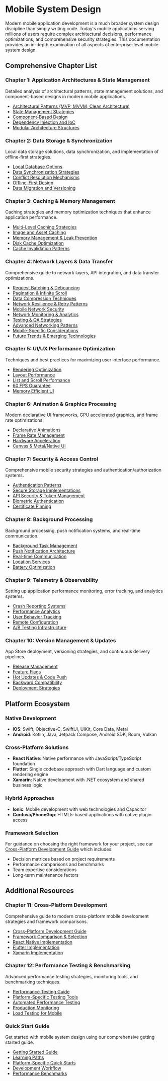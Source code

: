 # Mobile System Design

Modern mobile application development is a much broader system design discipline than simply writing code. Today's mobile applications serving millions of users require complex architectural decisions, performance optimizations, and comprehensive security strategies. This documentation provides an in-depth examination of all aspects of enterprise-level mobile system design.

## Comprehensive Chapter List

### Chapter 1: Application Architectures & State Management
Detailed analysis of architectural patterns, state management solutions, and component-based designs in modern mobile applications.
- [Architectural Patterns (MVP, MVVM, Clean Architecture)](/en/mobile/architecture/patterns)
- [State Management Strategies](/en/mobile/architecture/state-management)
- [Component-Based Design](/en/mobile/architecture/component-based)
- [Dependency Injection and IoC](/en/mobile/architecture/dependency-injection)
- [Modular Architecture Structures](/en/mobile/architecture/modular-architecture)

### Chapter 2: Data Storage & Synchronization
Local data storage solutions, data synchronization, and implementation of offline-first strategies.
- [Local Database Options](/en/mobile/storage/local-databases)
- [Data Synchronization Strategies](/en/mobile/storage/sync-strategies)
- [Conflict Resolution Mechanisms](/en/mobile/storage/conflict-resolution)
- [Offline-First Design](/en/mobile/storage/offline-first)
- [Data Migration and Versioning](/en/mobile/storage/data-migration)

### Chapter 3: Caching & Memory Management
Caching strategies and memory optimization techniques that enhance application performance.
- [Multi-Level Caching Strategies](/en/mobile/caching/multi-level)
- [Image and Asset Caching](/en/mobile/caching/asset-caching)
- [Memory Management & Leak Prevention](/en/mobile/caching/memory-management)
- [Disk Cache Optimization](/en/mobile/caching/disk-cache)
- [Cache Invalidation Patterns](/en/mobile/caching/invalidation)

### Chapter 4: Network Layers & Data Transfer
Comprehensive guide to network layers, API integration, and data transfer optimizations.
- [Request Batching & Debouncing](/en/mobile/networking/batching-debouncing)
- [Pagination & Infinite Scroll](/en/mobile/networking/pagination)
- [Data Compression Techniques](/en/mobile/networking/compression)
- [Network Resilience & Retry Patterns](/en/mobile/networking/resilience)
- [Mobile Network Security](/en/mobile/networking/security)
- [Network Monitoring & Analytics](/en/mobile/networking/monitoring)
- [Testing & QA Strategies](/en/mobile/networking/testing-qa)
- [Advanced Networking Patterns](/en/mobile/networking/advanced-patterns)
- [Mobile-Specific Considerations](/en/mobile/networking/mobile-considerations)
- [Future Trends & Emerging Technologies](/en/mobile/networking/future-trends)

### Chapter 5: UI/UX Performance Optimization
Techniques and best practices for maximizing user interface performance.
- [Rendering Optimization](/en/mobile/ui-performance/rendering)
- [Layout Performance](/en/mobile/ui-performance/layout)
- [List and Scroll Performance](/en/mobile/ui-performance/list-performance)
- [60 FPS Guarantee](/en/mobile/ui-performance/fps-optimization)
- [Memory Efficient UI](/en/mobile/ui-performance/memory-efficient)

### Chapter 6: Animation & Graphics Processing
Modern declarative UI frameworks, GPU accelerated graphics, and frame rate optimizations.
- [Declarative Animations](/en/mobile/graphics/declarative-animations)
- [Frame Rate Management](/en/mobile/graphics/frame-rate-management)
- [Hardware Acceleration](/en/mobile/graphics/hardware-acceleration)
- [Canvas & Metal/Native UI](/en/mobile/graphics/canvas-metal-native)

### Chapter 7: Security & Access Control
Comprehensive mobile security strategies and authentication/authorization systems.
- [Authentication Patterns](/en/mobile/security/authentication)
- [Secure Storage Implementations](/en/mobile/security/secure-storage)
- [API Security & Token Management](/en/mobile/security/api-security)
- [Biometric Authentication](/en/mobile/security/biometric-auth)
- [Certificate Pinning](/en/mobile/security/certificate-pinning)

### Chapter 8: Background Processing
Background processing, push notification systems, and real-time communication.
- [Background Task Management](/en/mobile/background/task-management)
- [Push Notification Architecture](/en/mobile/background/push-notifications)
- [Real-time Communication](/en/mobile/background/real-time)
- [Location Services](/en/mobile/background/location-services)
- [Battery Optimization](/en/mobile/background/battery-optimization)

### Chapter 9: Telemetry & Observability
Setting up application performance monitoring, error tracking, and analytics systems.
- [Crash Reporting Systems](/en/mobile/observability/crash-reporting)
- [Performance Analytics](/en/mobile/observability/performance-analytics)
- [User Behavior Tracking](/en/mobile/observability/user-tracking)
- [Remote Configuration](/en/mobile/observability/remote-config)
- [A/B Testing Infrastructure](/en/mobile/observability/ab-testing)

### Chapter 10: Version Management & Updates
App Store deployment, versioning strategies, and continuous delivery pipelines.
- [Release Management](/en/mobile/versioning/release-management)
- [Feature Flags](/en/mobile/versioning/feature-flags)
- [Hot Updates & Code Push](/en/mobile/versioning/hot-updates)
- [Backward Compatibility](/en/mobile/versioning/backward-compatibility)
- [Deployment Strategies](/en/mobile/versioning/deployment-strategies)

## Platform Ecosystem

### Native Development
- **iOS**: Swift, Objective-C, SwiftUI, UIKit, Core Data, Metal
- **Android**: Kotlin, Java, Jetpack Compose, Android SDK, Room, Vulkan

### Cross-Platform Solutions
- **React Native**: Native performance with JavaScript/TypeScript foundation
- **Flutter**: Single codebase approach with Dart language and custom rendering engine
- **Xamarin**: Native development with .NET ecosystem and shared business logic

### Hybrid Approaches
- **Ionic**: Mobile development with web technologies and Capacitor
- **Cordova/PhoneGap**: HTML5-based applications with native plugin access

### Framework Selection
For guidance on choosing the right framework for your project, see our [Cross-Platform Development Guide](/en/mobile/cross-platform-development#framework-selection-guide) which includes:
- Decision matrices based on project requirements
- Performance comparisons and benchmarks
- Team expertise considerations
- Long-term maintenance factors

## Additional Resources

### Chapter 11: Cross-Platform Development
Comprehensive guide to modern cross-platform mobile development strategies and framework comparisons.
- [Cross-Platform Development Guide](/en/mobile/cross-platform-development)
- [Framework Comparison & Selection](/en/mobile/cross-platform-development#framework-selection-guide)
- [React Native Implementation](/en/mobile/cross-platform-development#react-native-implementation)
- [Flutter Implementation](/en/mobile/cross-platform-development#flutter-implementation)
- [Xamarin Implementation](/en/mobile/cross-platform-development#xamarin-implementation)

### Chapter 12: Performance Testing & Benchmarking
Advanced performance testing strategies, monitoring tools, and benchmarking techniques.
- [Performance Testing Guide](/en/mobile/performance-testing)
- [Platform-Specific Testing Tools](/en/mobile/performance-testing#platform-specific-testing-tools)
- [Automated Performance Testing](/en/mobile/performance-testing#automated-performance-testing-pipeline)
- [Production Monitoring](/en/mobile/performance-testing#production-performance-monitoring)
- [Load Testing for Mobile](/en/mobile/performance-testing#load-testing-for-mobile-apps)

### Quick Start Guide
Get started with mobile system design using our comprehensive getting started guide.
- [Getting Started Guide](/en/mobile/getting-started)
- [Learning Paths](/en/mobile/getting-started#learning-path)
- [Platform-Specific Quick Starts](/en/mobile/getting-started#platform-specific-quick-starts)
- [Development Workflow](/en/mobile/getting-started#development-workflow)
- [Performance Benchmarks](/en/mobile/getting-started#performance-benchmarks)

